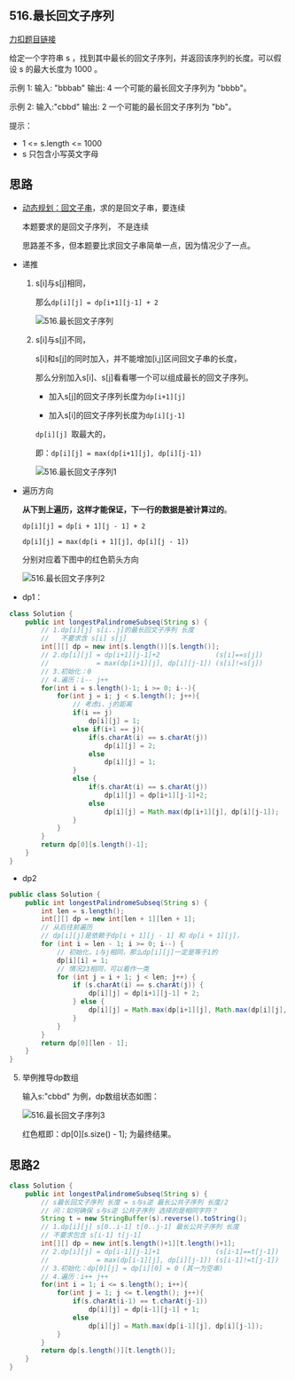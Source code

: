 


## 516.最长回文子序列
[力扣题目链接](https://leetcode-cn.com/problems/longest-palindromic-subsequence/)

给定一个字符串 s ，找到其中最长的回文子序列，并返回该序列的长度。可以假设 s 的最大长度为 1000 。

示例 1:
输入: "bbbab"
输出: 4
一个可能的最长回文子序列为 "bbbb"。

示例 2:
输入:"cbbd"
输出: 2
一个可能的最长回文子序列为 "bb"。

提示：

* 1 <= s.length <= 1000
* s 只包含小写英文字母


## 思路

+ [动态规划：回文子串](https://programmercarl.com/0647.回文子串.html)，求的是回文子串，要连续

  本题要求的是回文子序列， 不是连续

  思路差不多，但本题要比求回文子串简单一点，因为情况少了一点。

+ 递推

  1. s[i]与s[j]相同，

     那么`dp[i][j] = dp[i+1][j-1] + 2`

     ![516.最长回文子序列](https://img-blog.csdnimg.cn/20210127151350563.jpg)

  2. s[i]与s[j]不同，

     s[i]和s[j]的同时加入，并不能增加[i,j]区间回文子串的长度，

     那么分别加入s[i]、s[j]看看哪一个可以组成最长的回文子序列。

     + 加入s[j]的回文子序列长度为`dp[i+1][j]`

     + 加入s[i]的回文子序列长度为`dp[i][j-1]`

     `dp[i][j] `取最大的，

     即：`dp[i][j] = max(dp[i+1][j], dp[i][j-1])`

     ![516.最长回文子序列1](https://img-blog.csdnimg.cn/20210127151420476.jpg)

+ 遍历方向

    **从下到上遍历，这样才能保证，下一行的数据是被计算过的**。

  `dp[i][j] = dp[i + 1][j - 1] + 2 `

  ` dp[i][j] = max(dp[i + 1][j], dp[i][j - 1]) ` 

  分别对应着下图中的红色箭头方向 

  ![516.最长回文子序列2](https://img-blog.csdnimg.cn/20210127151452993.jpg)

  

+ dp1：

```java
class Solution {
    public int longestPalindromeSubseq(String s) {  
        // 1.dp[i][j] s[i..j]的最长回文子序列 长度
        //   不要求含 s[i] s[j]
        int[][] dp = new int[s.length()][s.length()]; 
        // 2.dp[i][j] = dp[i+1][j-1]+2              (s[i]==s[j])
        //            = max(dp[i+1][j], dp[i][j-1]) (s[i]!=s[j])
        // 3.初始化：0
        // 4.遍历：i-- j++
        for(int i = s.length()-1; i >= 0; i--){
            for(int j = i; j < s.length(); j++){
                // 考虑i、j的距离
                if(i == j) 
                    dp[i][j] = 1;
                else if(i+1 == j){
                    if(s.charAt(i) == s.charAt(j))
                        dp[i][j] = 2;
                    else 
                        dp[i][j] = 1;
                }
                else {
                    if(s.charAt(i) == s.charAt(j))
                        dp[i][j] = dp[i+1][j-1]+2;
                    else    
                        dp[i][j] = Math.max(dp[i+1][j], dp[i][j-1]);
                }
            }
        } 
        return dp[0][s.length()-1]; 
    }
}
```

+ dp2

```java
public class Solution {
    public int longestPalindromeSubseq(String s) {
        int len = s.length();
        int[][] dp = new int[len + 1][len + 1];
        // 从后往前遍历
        // dp[i][j]是依赖于dp[i + 1][j - 1] 和 dp[i + 1][j]，
        for (int i = len - 1; i >= 0; i--) { 
            // 初始化，i与j相同，那么dp[i][j]一定是等于1的
            dp[i][i] = 1; 
            // 情况23相同，可以看作一类
            for (int j = i + 1; j < len; j++) {
                if (s.charAt(i) == s.charAt(j)) {
                    dp[i][j] = dp[i+1][j-1] + 2;
                } else {
                    dp[i][j] = Math.max(dp[i+1][j], Math.max(dp[i][j], dp[i][j - 1]));
                }
            }
        }
        return dp[0][len - 1];
    }
}
```



5. 举例推导dp数组

   输入s:"cbbd" 为例，dp数组状态如图：

   ![516.最长回文子序列3](https://img-blog.csdnimg.cn/20210127151521432.jpg)

   红色框即：dp[0][s.size() - 1]; 为最终结果。 

## 思路2

```java
class Solution {
    public int longestPalindromeSubseq(String s) {
        // s最长回文子序列 长度 = s与s逆 最长公共子序列 长度/2
        // 问：如何确保 s与s逆 公共子序列 选择的是相同字符？
        String t = new StringBuffer(s).reverse().toString();
        // 1.dp[i][j] s[0..i-1] t[0..j-1] 最长公共子序列 长度
        // 不要求包含 s[i-1] t[j-1]
        int[][] dp = new int[s.length()+1][t.length()+1]; 
        // 2.dp[i][j] = dp[i-1][j-1]+1              (s[i-1]==t[j-1])
        //            = max(dp[i-1][j], dp[i][j-1]) (s[i-1]!=t[j-1])
        // 3.初始化：dp[0][j] = dp[i][0] = 0 (其一为空串)
        // 4.遍历：i++ j++
        for(int i = 1; i <= s.length(); i++){
            for(int j = 1; j <= t.length(); j++){
                if(s.charAt(i-1) == t.charAt(j-1))
                    dp[i][j] = dp[i-1][j-1] + 1;
                else 
                    dp[i][j] = Math.max(dp[i-1][j], dp[i][j-1]);
            }
        }
        return dp[s.length()][t.length()];
    }
}
```

